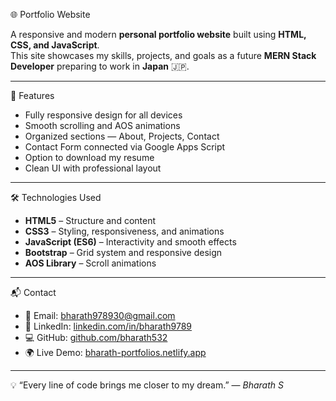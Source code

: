 🌐 Portfolio Website

A responsive and modern **personal portfolio website** built using **HTML, CSS, and JavaScript**.  
This site showcases my skills, projects, and goals as a future **MERN Stack Developer** preparing to work in **Japan** 🇯🇵.

---

🚀 Features

- Fully responsive design for all devices  
- Smooth scrolling and AOS animations  
- Organized sections — About, Projects, Contact  
- Contact Form connected via Google Apps Script  
- Option to download my resume  
- Clean UI with professional layout  

---

🛠️ Technologies Used

- **HTML5** – Structure and content  
- **CSS3** – Styling, responsiveness, and animations  
- **JavaScript (ES6)** – Interactivity and smooth effects  
- **Bootstrap** – Grid system and responsive design  
- **AOS Library** – Scroll animations  

---

📬 Contact

- 📧 Email: [bharath978930@gmail.com](mailto:bharath978930@gmail.com)  
- 💼 LinkedIn: [linkedin.com/in/bharath9789](https://www.linkedin.com/in/bharath9789)  
- 💻 GitHub: [github.com/bharath532](https://github.com/bharath532)  
- 🌍 Live Demo: [bharath-portfolios.netlify.app](https://bharath-portfolios.netlify.app)

---

💡 “Every line of code brings me closer to my dream.” — *Bharath S*
